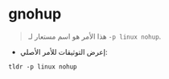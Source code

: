# gnohup

> هذا الأمر هو اسم مستعار لـ `-p linux nohup`.

- إعرض التوثيقات للأمر الأصلي:

`tldr -p linux nohup`
